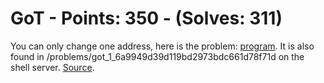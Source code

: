 # GoT - Points: 350 - (Solves: 311)

You can only change one address, here is the problem: [program](files/vuln). It is also found in /problems/got_1_6a9949d39d119bd2973bdc661d78f71d on the shell server. [Source](files/vuln.c).